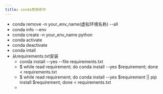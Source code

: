 ```yaml
---
title: conda常用命令
---
```


- conda remove -n your_env_name(虚拟环境名称) --all
- conda info --env
- conda create -n your_env_name python
- conda activate
- conda deactivate
- conda intall
- 从requirements.txt安装
	- conda install --yes --file requirements.txt
	- $ while read requirement; do conda install --yes $requirement; done < requirements.txt
	- $ while read requirement; do conda install --yes $requirement || pip install $requirement; done < requirements.txt
	-